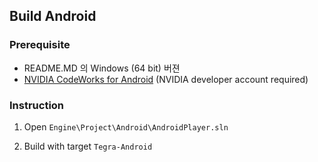﻿Build Android
-------------------


### Prerequisite

  * README.MD 의 Windows (64 bit) 버젼
  * [NVIDIA CodeWorks for Android](https://developer.nvidia.com/rdp/assets/codeworksforandroid-1r6-windows) (NVIDIA developer account required)

### Instruction

  1. Open `Engine\Project\Android\AndroidPlayer.sln`

  2. Build with target `Tegra-Android`

